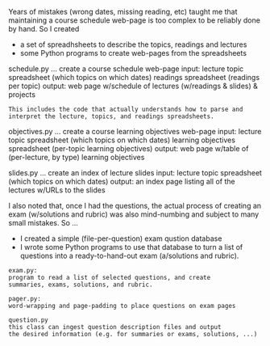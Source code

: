 Years of mistakes (wrong dates, missing reading, etc) taught me that
maintaining a course schedule web-page is too complex to be reliably 
done by hand.  So I created
   * a set of spreadhsheets to describe the topics, readings and lectures
   * some Python programs to create web-pages from the spreadsheets

   schedule.py ... create a course schedule web-page
	input:	lecture topic spreadsheet (which topics on which dates)
		readings spreadsheet (readings per topic)
	output:	web page w/schedule of lectures (w/readings & slides) & projects

	This includes the code that actually understands how to parse and
	interpret the lecture, topics, and readings spreadsheets.

   objectives.py ... create a course learning objectives web-page
	input: lecture topic spreadsheet (which topics on which dates)
	       learning objectives spreadsheet (per-topic learning objectives)
	output: web page w/table of (per-lecture, by type) learning objectives

   slides.py ... create an index of lecture slides
	input: lecture topic spreadsheet (which topics on which dates)
	output: an index page listing all of the lectures w/URLs to the slides
   	

I also noted that, once I had the questions, the actual process of 
creating an exam (w/solutions and rubric) was also mind-numbing and
subject to many small mistakes.  So ...
   * I created a simple (file-per-question) exam qustion database
   * I wrote some Python programs to use that database to turn a 
     list of questions into a ready-to-hand-out exam (a/solutions
     and rubric).

    exam.py:
	program to read a list of selected questions, and create
	summaries, exams, solutions, and rubric.

    pager.py:
	word-wrapping and page-padding to place questions on exam pages

    question.py
	this class can ingest question description files and output
	the desired information (e.g. for summaries or exams, solutions, ...)
